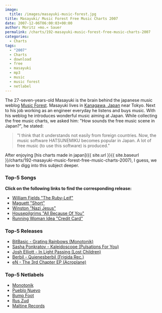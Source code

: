 ```yaml
---
image:
  title: /images/masayuki-music-forest.jpg
title: Masayuki/ Music Forest Free Music Charts 2007
date: 2007-12-06T06:00:03+00:00
author: Moritz »mo.« Sauer
permalink: /charts/192-masayuki-music-forest-free-music-charts-2007
categories:
  - Charts
tags:
  - "2007"
  - Charts
  - download
  - free
  - masayuki
  - mp3
  - music
  - music forest
  - netlabel
---
```

The 27-seven-years-old Masayuki is the brain behind the japanese music weblog [Music Forest](http://blog.goo.ne.jp/warp50cd). Masayuki lives in [Kanagawa, Japan](http://maps.google.de/maps?f=q&hl=de&geocode=&time=&date=&ttype=&q=Kanagawa,+Japan+&ie=UTF8&ll=35.43944,139.510395&spn=25.986187,46.40625&z=5&om=1) near Tokyo. Next to his job working as an engineer everyday he listens and buys music. With his weblog he introduces wonderful music aiming at Japan. While collecting the free music charts, we asked him: "How sounds the free music scene in Japan?", he stated:

> "I think that it understands not easily from foreign countries. Now, the music software HATSUNEMIKU becomes popular in Japan. A lot of free music (to use this software) is produced." 

After enjoying [his charts made in japan]({{ site.url }}{{ site.baseurl }}/charts/192-masayuki-music-forest-free-music-charts-2007), I guess, we have to digg into this subject deeper.<!--more-->

<!--adsense-->

### Top-5 Songs

**Click on the following links to find the corresponding release:**

  * [William Fields "The Ruby-Leif"](http://www.archive.org/details/kpu108)
  * [Maguett "Short"](http://netaudio.ru/electrosound/releases/es33/)
  * [Winston "Nazi Jesus"](http://www.digitalkunstrasen.net/kunstrasen/release_detail.php?release=dka031&lng=en)
  * [Housepilgrims "All Because Of You"](http://foem.info/index.php?option=com_content&task=view&id=201&Itemid=61)
  * [Running Woman Idea "Credit Card"](http://www.inspirebox.com/netlab/audio/nl29-running-woman-idea-take-a-deep-breath)

### Top-5 Releases

  * [BitBasic - Grating Rainbows (Monotonik)](http://www.archive.org/details/mtk186)
  * [Sasha Ponkratov - Kaleidoscope (Pulsations For You)](http://pulsations-for-you.ru/puls02.html)
  * [Josh Elliott - In Light Passing (Lost Children)](http://www.archive.org/details/LostChildren033)
  * [Berbil - Quienesberbil (Frigida Rec.)](http://www.archive.org/details/fri064)
  * [eN - The 3rd Chapter EP (Acroplane)](http://www.archive.org/details/acp008_eN_-_the_3rd_chapter_ep)

### Top-5 Netlabels

  * [Monotonik](http://www.mono211.com/)
  * [Pueblo Nuevo](http://www.pueblonuevo.cl/)
  * [Bump Foot](http://www.bumpfoot.net/)
  * [Rus Zud](http://ruszud.com/)
  * [Maltine Records](http://maltinerecords.cs8.biz/)